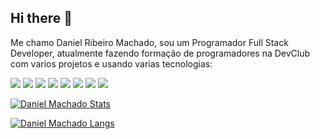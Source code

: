 ## Hi there 👋

Me chamo Daniel Ribeiro Machado, sou um Programador Full Stack Developer, atualmente fazendo formação de programadores na DevClub com varios projetos e usando varias tecnologias:

<img src="https://img.shields.io/badge/HTML5-E34F26?style=for-the-badge&logo=html5&logoColor=white">

<img src="https://img.shields.io/badge/CSS3-1572B6?style=for-the-badge&logo=css3&logoColor=white">

<img src="https://img.shields.io/badge/JavaScript-323330?style=for-the-badge&logo=javascript&logoColor=F7DF1E">

<img src="https://img.shields.io/badge/GitHub-323330?style=for-the-badge&logo=githubt&logoColor=F7DF1E">

<img src="https://img.shields.io/badge/Figma-323330?style=for-the-badge&logo=figma&logoColor=F7DF1E">

<img src="https://img.shields.io/badge/React-323330?style=for-the-badge&logo=react&logoColor=F7DF1E">

<img src="https://img.shields.io/badge/-Behance-blue?style=for-the-badge&logo=behance&logoColor=white">

<img src="https://img.shields.io/badge/GitHub-100000?style=for-the-badge&logo=github&logoColor=white">



[![Daniel Machado Stats](https://github-readme-stats.vercel.app/api?username=DanielMachado-web)](https://github.com/anuraghazra/github-readme-stats)

[![Daniel Machado Langs](https://github-readme-stats.vercel.app/api/top-langs/?username=DanielMachado-web)](https://github.com/anuraghazra/github-readme-stats)

